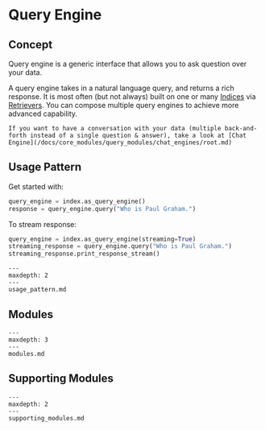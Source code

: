 # Query Engine

## Concept
Query engine is a generic interface that allows you to ask question over your data.

A query engine takes in a natural language query, and returns a rich response.
It is most often (but not always) built on one or many [Indices](/docs/core_modules/data_modules/index/root.md) via [Retrievers](/docs/core_modules/query_modules/retriever/root.md).
You can compose multiple query engines to achieve more advanced capability.

```{tip}
If you want to have a conversation with your data (multiple back-and-forth instead of a single question & answer), take a look at [Chat Engine](/docs/core_modules/query_modules/chat_engines/root.md)  
```

## Usage Pattern
Get started with:
```python
query_engine = index.as_query_engine()
response = query_engine.query("Who is Paul Graham.")
```

To stream response:
```python
query_engine = index.as_query_engine(streaming=True)
streaming_response = query_engine.query("Who is Paul Graham.")
streaming_response.print_response_stream() 
```

```{toctree}
---
maxdepth: 2
---
usage_pattern.md
```


## Modules
```{toctree}
---
maxdepth: 3
---
modules.md
```


## Supporting Modules
```{toctree}
---
maxdepth: 2
---
supporting_modules.md
```
